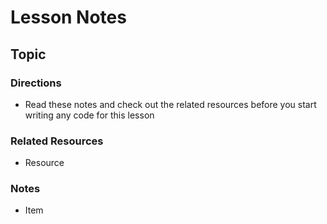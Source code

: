 # Lesson Notes
## Topic

### Directions
- Read these notes and check out the related resources before you start writing any code for this lesson


### Related Resources
- Resource


### Notes

- Item 
